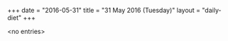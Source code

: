 +++
date = "2016-05-31"
title = "31 May 2016 (Tuesday)"
layout = "daily-diet"
+++


\<no entries\>

